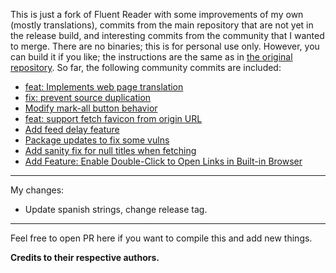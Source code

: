 This is just a fork of Fluent Reader with some improvements of my own (mostly translations), commits from the main repository that are not yet in the release build, and interesting commits from the community that I wanted to merge. There are no binaries; this is for personal use only. However, you can build it if you like; the instructions are the same as in [the original repository](https://github.com/yang991178/fluent-reader?tab=readme-ov-file#build-from-source). So far, the following community commits are included:

- [feat: Implements web page translation](https://github.com/RichardSouzza/fluent-reader/commit/4fa295731870a5ef7ac2a45baee1b98b96f1a3a6)
- [fix: prevent source duplication](https://github.com/yang991178/fluent-reader/pull/557)
- [Modify mark-all button behavior](https://github.com/yang991178/fluent-reader/pull/722)
- [feat: support fetch favicon from origin URL](https://github.com/yang991178/fluent-reader/pull/624)
- [Add feed delay feature](https://github.com/yang991178/fluent-reader/pull/725)
- [Package updates to fix some vulns](https://github.com/yang991178/fluent-reader/pull/733)
- [Add sanity fix for null titles when fetching](https://github.com/yang991178/fluent-reader/pull/655)
- [Add Feature: Enable Double-Click to Open Links in Built-in Browser](https://github.com/yang991178/fluent-reader/pull/619)

---

My changes:

- Update spanish strings, change release tag.

---

Feel free to open PR here if you want to compile this and add new things.

**Credits to their respective authors.**